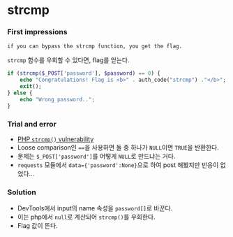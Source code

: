 # strcmp
### First impressions
```
if you can bypass the strcmp function, you get the flag.
```
`strcmp` 함수를 우회할 수 있다면, flag를 얻는다.   
```php
if (strcmp($_POST['password'], $password) == 0) {
    echo "Congratulations! Flag is <b>" . auth_code("strcmp") ."</b>";
    exit();
} else {
    echo "Wrong password..";
}
```
### Trial and error
* [PHP `strcmp()` vulnerability](https://hydrasky.com/network-security/php-string-comparison-vulnerabilities/)
* Loose comparison인 `==`을 사용하면 둘 중 하나가 `NULL`이면 `TRUE`을 반환한다.
* 문제는 `$_POST['password']`를 어떻게 `NULL`로 만드냐는 거다.
* `requests` 모듈에서 `data={'password':None}`으로 하여 post 해봤지만 반응이 없었다...

### Solution
* DevTools에서 input의 name 속성을 `password[]`로 바꾼다.
* 이는 php에서 `null`로 계산되어 `strcmp()`를 우회한다.
* Flag 값이 뜬다.
